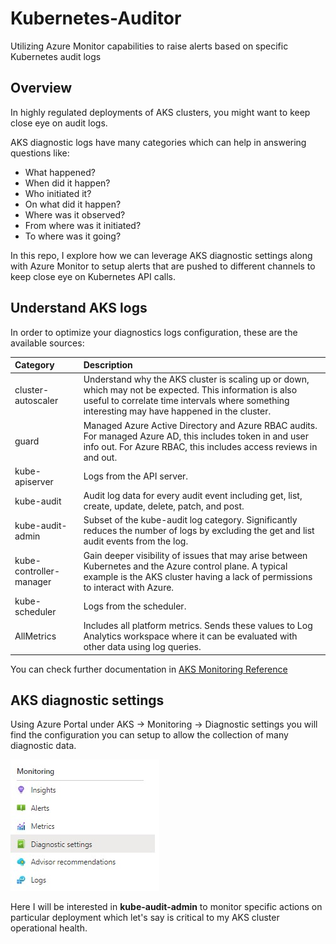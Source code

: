 # Kubernetes-Auditor
Utilizing Azure Monitor capabilities to raise alerts based on specific Kubernetes audit logs

## Overview 

In highly regulated deployments of AKS clusters, you might want to keep close eye on audit logs.

AKS diagnostic logs have many categories which can help in answering questions like:

- What happened?
- When did it happen?
- Who initiated it?
- On what did it happen?
- Where was it observed?
- From where was it initiated?
- To where was it going?

In this repo, I explore how we can leverage AKS diagnostic settings along with Azure Monitor to setup alerts that are pushed to different channels to keep close eye on Kubernetes API calls.

## Understand AKS logs

In order to optimize your diagnostics logs configuration, these are the available sources:

| Category                | Description |
|:---|:---|
| cluster-autoscaler       | Understand why the AKS cluster is scaling up or down, which may not be expected. This information is also useful to correlate time intervals where something interesting may have happened in the cluster. |
| guard                   | Managed Azure Active Directory and Azure RBAC audits. For managed Azure AD, this includes token in and user info out. For Azure RBAC, this includes access reviews in and out. |
| kube-apiserver          | Logs from the API server. |
| kube-audit              | Audit log data for every audit event including get, list, create, update, delete, patch, and post. |
| kube-audit-admin        | Subset of the kube-audit log category. Significantly reduces the number of logs by excluding the get and list audit events from the log. |
| kube-controller-manager | Gain deeper visibility of issues that may arise between Kubernetes and the Azure control plane. A typical example is the AKS cluster having a lack of permissions to interact with Azure. |
| kube-scheduler          | Logs from the scheduler. |
| AllMetrics              | Includes all platform metrics. Sends these values to Log Analytics workspace where it can be evaluated with other data using log queries. |

You can check further documentation in [AKS Monitoring Reference](https://docs.microsoft.com/en-us/azure/aks/monitor-aks-reference)

## AKS diagnostic settings

Using Azure Portal under AKS -> Monitoring -> Diagnostic settings you will find the configuration you can setup to allow the collection of many diagnostic data.

![aks-diagnostics](/res/aks-diagnostics.jpg)

Here I will be interested in **kube-audit-admin** to monitor specific actions on particular deployment which let's say is critical to my AKS cluster operational health.
